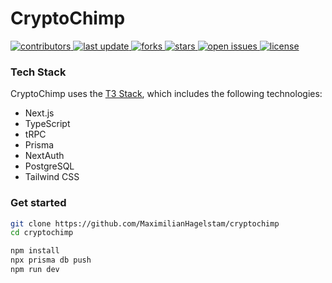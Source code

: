 # CryptoChimp

<p>
  <a href="https://github.com/MaximilianHagelstam/cryptochimp/graphs/contributors">
    <img src="https://img.shields.io/github/contributors/MaximilianHagelstam/cryptochimp" alt="contributors" />
  </a>
  <a href="#">
    <img src="https://img.shields.io/github/last-commit/MaximilianHagelstam/cryptochimp" alt="last update" />
  </a>
  <a href="https://github.com/MaximilianHagelstam/cryptochimp/network/members">
    <img src="https://img.shields.io/github/forks/MaximilianHagelstam/cryptochimp" alt="forks" />
  </a>
  <a href="https://github.com/MaximilianHagelstam/cryptochimp/stargazers">
    <img src="https://img.shields.io/github/stars/MaximilianHagelstam/cryptochimp" alt="stars" />
  </a>
  <a href="https://github.com/MaximilianHagelstam/cryptochimp/issues/">
    <img src="https://img.shields.io/github/issues/MaximilianHagelstam/cryptochimp" alt="open issues" />
  </a>
  <a href="https://github.com/MaximilianHagelstam/cryptochimp/blob/master/LICENSE">
    <img src="https://img.shields.io/github/license/MaximilianHagelstam/cryptochimp.svg" alt="license" />
  </a>
</p>
   
### Tech Stack

CryptoChimp uses the [T3 Stack](https://create.t3.gg), which includes the following technologies:

- Next.js
- TypeScript
- tRPC
- Prisma
- NextAuth
- PostgreSQL
- Tailwind CSS

### Get started

```bash
git clone https://github.com/MaximilianHagelstam/cryptochimp
cd cryptochimp

npm install
npx prisma db push
npm run dev
```
